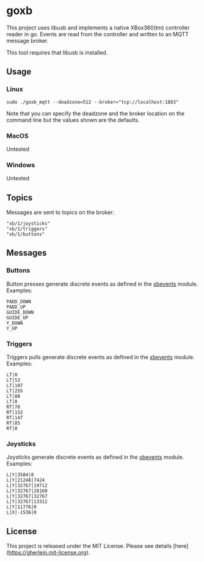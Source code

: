 # goxb

This project uses libusb and implements a native XBox360(tm) controller reader in go.  Events 
are read from the controller and written to an MQTT message broker.

This tool requires that libusb is installed.

## Usage

### Linux

```
sudo ./goxb_mqtt --deadzone=512 --broker="tcp://localhost:1883"
```
Note that you can specify the deadzone and the broker location on the command line but the values shown are the defaults.

### MacOS

Untested


### Windows

Untested 


## Topics

Messages are sent to topics on the broker:

```
"xb/1/joysticks"
"xb/1/triggers"
"xb/1/buttons"
```

## Messages

### Buttons

Button presses generate discrete events as defined in the [xbevents](https://github.com/gherlein/xbevents) module.  Examples:

```
PADD_DOWN
PADD_UP
GUIDE_DOWN
GUIDE_UP
Y_DOWN
Y_UP
```

### Triggers

Triggers pulls generate discrete events as defined in the [xbevents](https://github.com/gherlein/xbevents) module.  Examples:

```
LT|0
LT|53
LT|107
LT|255
LT|80
LT|0
RT|78
RT|152
RT|147
RT|85
RT|0
```

### Joysticks

Joysticks generate discrete events as defined in the [xbevents](https://github.com/gherlein/xbevents) module.  Examples:

```
L|Y|3584|0
L|Y|21248|7424
L|Y|32767|19712
L|Y|32767|28160
L|Y|32767|32767
L|Y|32767|13312
L|Y|11776|0
L|X|-1536|0
```

## License

This project is released under the MIT License.  Please see details 
[here] (https://gherlein.mit-license.org).




